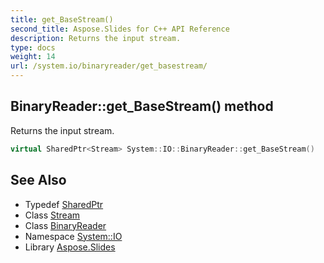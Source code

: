 ```yaml
---
title: get_BaseStream()
second_title: Aspose.Slides for C++ API Reference
description: Returns the input stream.
type: docs
weight: 14
url: /system.io/binaryreader/get_basestream/
---
```

## BinaryReader::get_BaseStream() method


Returns the input stream.

```cpp
virtual SharedPtr<Stream> System::IO::BinaryReader::get_BaseStream()
```

## See Also

* Typedef [SharedPtr](../../../system/sharedptr/)
* Class [Stream](../../stream/)
* Class [BinaryReader](../)
* Namespace [System::IO](../../)
* Library [Aspose.Slides](../../../)